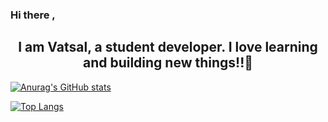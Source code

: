 ### Hi there , 
 <h2 align = 'center'>I am Vatsal, a student developer. I love learning and building new things!!👋 </h2>
 <p align = 'center'>
  <a href = 'https://www.linkedin.com/in/vatsal-sinha-85a17b136/' src = 'https://www.flaticon.com/free-icon/linkedin_145807?term=linkedin&page=1&position=4&page=1&position=4&related_id=145807&origin=search' />
 </p>

<!--
**vatsalsinha/vatsalsinha** is a ✨ _special_ ✨ repository because its `README.md` (this file) appears on your GitHub profile.

Here are some ideas to get you started:

- 🔭 I’m currently working on ...
- 🌱 I’m currently learning ...
- 👯 I’m looking to collaborate on ...
- 🤔 I’m looking for help with ...
- 💬 Ask me about ...
- 📫 How to reach me: ...
- 😄 Pronouns: ...
- ⚡ Fun fact: ...
-->
![Anurag's GitHub stats](https://github-readme-stats.vercel.app/api?username=vatsalsinha&show_icons=true&theme=radical&hide=contribs,prs)

[![Top Langs](https://github-readme-stats.vercel.app/api/top-langs/?username=vatsalsinha&layout=compact&theme=radical)](https://github.com/anuraghazra/github-readme-stats)


